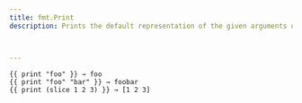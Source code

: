 ```yaml
---
title: fmt.Print
description: Prints the default representation of the given arguments using the standard `fmt.Print` function.



---
```


```go-html-template
{{ print "foo" }} → foo
{{ print "foo" "bar" }} → foobar
{{ print (slice 1 2 3) }} → [1 2 3]
```
